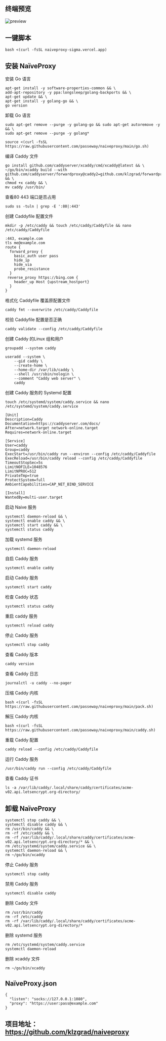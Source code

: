 ## 终端预览

![preview](image.png)
## 一键脚本
```
bash <(curl -fsSL naiveproxy-sigma.vercel.app)
```

## 安装 NaïveProxy
安装 Go 语言
```
apt-get install -y software-properties-common && \
add-apt-repository -y ppa:longsleep/golang-backports && \
apt-get update && \
apt-get install -y golang-go && \
go version
```
卸载 Go 语言
```
sudo apt-get remove --purge -y golang-go && sudo apt-get autoremove -y && \
sudo apt-get remove --purge -y golang*
```
```
source <(curl -fsSL https://raw.githubusercontent.com/passeway/naiveproxy/main/go.sh)
```
编译 Caddy 文件
```
go install github.com/caddyserver/xcaddy/cmd/xcaddy@latest && \
~/go/bin/xcaddy build --with github.com/caddyserver/forwardproxy@caddy2=github.com/klzgrad/forwardproxy@naive && \
chmod +x caddy && \
mv caddy /usr/bin/
```

查看80 443 端口是否占用
```
sudo ss -tuln | grep -E ':80|:443'
```
创建 Caddyfile 配置文件
```
mkdir -p /etc/caddy && touch /etc/caddy/Caddyfile && nano /etc/caddy/Caddyfile
```
```
:443, example.com
tls me@example.com
route {
  forward_proxy {
    basic_auth user pass
    hide_ip
    hide_via
    probe_resistance
  }
 reverse_proxy https://bing.com {
    header_up Host {upstream_hostport}
  }
}
```
格式化 Caddyfile 覆盖原配置文件
```
caddy fmt --overwrite /etc/caddy/Caddyfile
```
校验 Caddyfile 配置是否正确
```
caddy validate --config /etc/caddy/Caddyfile
```
创建 Caddy 的Linux 组和用户
```
groupadd --system caddy

useradd --system \
    --gid caddy \
    --create-home \
    --home-dir /var/lib/caddy \
    --shell /usr/sbin/nologin \
    --comment "Caddy web server" \
    caddy
```
创建 Caddy 服务的 Systemd 配置
```
touch /etc/systemd/system/caddy.service && nano /etc/systemd/system/caddy.service
```
```
[Unit]
Description=Caddy
Documentation=https://caddyserver.com/docs/
After=network.target network-online.target
Requires=network-online.target

[Service]
User=caddy
Group=caddy
ExecStart=/usr/bin/caddy run --environ --config /etc/caddy/Caddyfile
ExecReload=/usr/bin/caddy reload --config /etc/caddy/Caddyfile
TimeoutStopSec=5s
LimitNOFILE=1048576
LimitNPROC=512
PrivateTmp=true
ProtectSystem=full
AmbientCapabilities=CAP_NET_BIND_SERVICE

[Install]
WantedBy=multi-user.target
```
启动 Naive 服务
```
systemctl daemon-reload && \
systemctl enable caddy && \
systemctl start caddy && \
systemctl status caddy
```
加载 systemd 服务
```
systemctl daemon-reload
```
自启 Caddy 服务
```
systemctl enable caddy
```
启动 Caddy 服务
```
systemctl start caddy
```
检查 Caddy 状态
```
systemctl status caddy
```
重启 caddy 服务
```
systemctl reload caddy
```
停止 Caddy 服务
```
systemctl stop caddy
```
查看 Caddy 版本
```
caddy version
```
查看 Caddy 日志
```
journalctl -u caddy --no-pager
```
压缩 Caddy 内核
```
bash <(curl -fsSL https://raw.githubusercontent.com/passeway/naiveproxy/main/pack.sh)
```
解压 Caddy 内核
```
bash <(curl -fsSL https://raw.githubusercontent.com/passeway/naiveproxy/main/caddy.sh)
```
重载 Caddy 配置
```
caddy reload --config /etc/caddy/Caddyfile
```
运行 Caddy 服务
```
/usr/bin/caddy run --config /etc/caddy/Caddyfile
```

查看 Caddy 证书
```
ls -a /var/lib/caddy/.local/share/caddy/certificates/acme-v02.api.letsencrypt.org-directory/
```
## 卸载 NaïveProxy
```
systemctl stop caddy && \
systemctl disable caddy && \
rm /usr/bin/caddy && \
rm -rf /etc/caddy && \
rm -rf /var/lib/caddy/.local/share/caddy/certificates/acme-v02.api.letsencrypt.org-directory/* && \
rm /etc/systemd/system/caddy.service && \
systemctl daemon-reload && \
rm ~/go/bin/xcaddy
```
停止 Caddy 服务
```
systemctl stop caddy
```
禁用 Caddy 服务
```
systemctl disable caddy
```
删除 Caddy 文件
```
rm /usr/bin/caddy
rm -rf /etc/caddy
rm -rf /var/lib/caddy/.local/share/caddy/certificates/acme-v02.api.letsencrypt.org-directory/*
```
删除 systemd 服务
```
rm /etc/systemd/system/caddy.service
systemctl daemon-reload
```
删除 xcaddy 文件
```
rm ~/go/bin/xcaddy
```

## NaïveProxy.json
```
{
  "listen": "socks://127.0.0.1:1080",
  "proxy": "https://user:pass@example.com"
}
```

## 项目地址：https://github.com/klzgrad/naiveproxy
